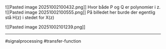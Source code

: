 ![[Pasted image 20251002100432.png]]
Hvor både P og Q er polynomier i z.
![[Pasted image 20251002100555.png]]
På billedet her burde der egentlig stå H(z) i stedet for X(z)

![[Pasted image 20251002101239.png]]


---
#signalprocessing #transfer-function